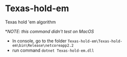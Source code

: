 # Texas-hold-em
Texas hold 'em algorithm

**NOTE: this command didn't test on MacOS*
 - In console, go to the folder `Texas-hold-em\Texas-hold-em\bin\Release\netcoreapp2.2`
 - run command `dotnet Texas-hold-em.dll`
